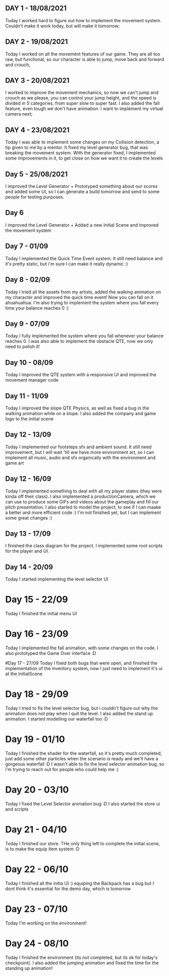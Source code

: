 ## DAY 1 - 18/08/2021

Today I worked hard to figure out how to implement the movement system. Couldn't make it work today, but will make it tomorrow;

## DAY 2 - 19/08/2021

Today I worked on all the movement features of our game. They are all too raw, but functional, so our character is able to jump, move back and forward and crouch;

## DAY 3 - 20/08/2021

I worked to improve the movement mechanics, so now we can't jump and crouch as we please, you can control your jump height, and the speed is divided in 5 categories, from super slow to super fast. I also added the fall feature, even tough we don't have animation. I want to implement my virtual camera next;

## DAY 4 - 23/08/2021

Today I was able to implement some changes on my Collision detection, a tip given to me by a mentor. It fixed my level generator bug, that was breaking the movement system. With the generator fixed, I implemented some improvements in it, to get close on how we want it to create the levels

## Day 5 - 25/08/2021

I improved the Level Generator + Prototyped something about our scores and added some UI, so I can generate a build tomorrow and send to some people for testing purposes.

## Day 6

I improved the Level Generator + Added a new Initial Scene and improved the movement system

## Day 7 - 01/09
Today I implemented the Quick Time Event system. It still need balance and it's pretty static, but i'm sure I can make it really dynamic :)

## Day 8 - 02/09
Today I tried all the assets from my artists, added the walking animation on my character and improved the quick time event! Now you can fall on it ahuahuahua. I'm also trying to implement the system where you fall every time your balance reaches 0 :)

## Day 9 - 07/09
Today I fully implemented the system where you fall whenever your balance reaches 0. I was also able to implement the obstacle QTE, now we only need to polish it!

## Day 10 - 08/09
Today I improved the QTE system with a responsive UI and improved the movement manager code

## Day 11 - 11/09
Today I improved the slope QTE Physics, as well as fixed a bug in the walking animation while on a slope. I also added the company and game logo to the initial scene

## Day 12 - 13/09
Today I implemented our footsteps sfx and ambient sound. It still need improvement, but I will wait 'till ww have more environment art, so I can implement all music, audio and sfx organically with the environment and game art

## Day 12 - 16/09
Today I implemented something to deal with all my player states (they were kinda off their class). I also implemented a productionCamera, which we can use to produce some GIFs and videos about the gameplay and fill our pitch presentation. I also started to model the project, to see if I can maake a better and more efficient code :) I'm not finished yet, but I can implement some great changes :)

## Day 13 - 17/09
I finished the class diagram for the project. I implemented some root scripts for the player and UI.

## Day 14 - 20/09
Today I started implementing the level selector UI

# Day 15 - 22/09
Today I finished the initial menu UI

# Day 16 - 23/09
Today I implemented the fall animation, with some changes on the code. I also prototyped the Game Over interface :D

#Day 17 - 27/09
Today I fixed both bugs that were open, and finished the implementation of the inventory system, now I just need to implement it's ui at the InitialScene

# Day 18 - 29/09
Today I tried to fix the level selector bug, but i couldn't figure out why the animation does not play when I quit the level. I also added the stand up animation. I started modelling our waterfall too :D

# Day 19 - 01/10
Today I finished the shader for the waterfall, so it's pretty much completed, just add some other particles when the scenario is ready and we'll have a gorgeous waterfall :D I wasn't able to fix the level selector animation bug, so i'm trying to reach out for people who could help me :)

# Day 20 - 03/10
Today I fixed the Level Selector animation bug :D I also started the store ui and scripts

# Day 21 - 04/10
Today I finished our store. THe only thing left to complete the initial scene, is to make the equip item system :D

# Day 22 - 06/10
Today I finished all the initia UI :) equiping the Backpack has a bug but I dont think it's essential for the demo day, which is tomorrow

# Day 23 - 07/10
Today I'm working on the environment!

# Day 24 - 08/10
Today I finished the environment (its not completed, but its ok for today's checkpoint). I also added the jumping animation and fixed the time for the standing up animation!